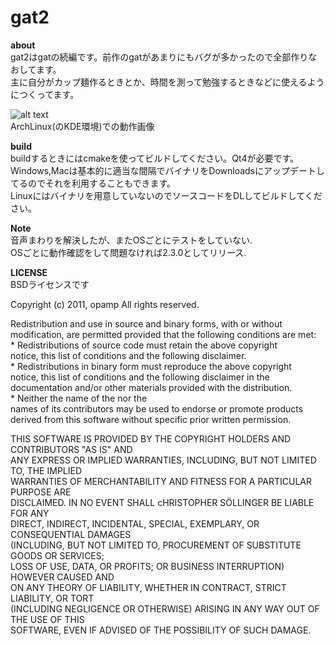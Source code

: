 gat2
====

**about**  
gat2はgatの続編です。前作のgatがあまりにもバグが多かったので全部作りなおしてます。  
主に自分がカップ麺作るときとか、時間を測って勉強するときなどに使えるようにつくってます。  


![alt text](http://dl.dropbox.com/u/23369413/pictures/gat2/png/gat.png)  
ArchLinux(のKDE環境)での動作画像


**build**  
buildするときにはcmakeを使ってビルドしてください。Qt4が必要です。  
Windows,Macは基本的に適当な間隔でバイナリをDownloadsにアップデートしてるのでそれを利用することもできます。  
Linuxにはバイナリを用意していないのでソースコードをDLしてビルドしてください。  

**Note**  
音声まわりを解決したが、またOSごとにテストをしていない.  
OSごとに動作確認をして問題なければ2.3.0としてリリース.   
  
**LICENSE**    
BSDライセンスです


Copyright (c) 2011, opamp
All rights reserved.

Redistribution and use in source and binary forms, with or without  
modification, are permitted provided that the following conditions are met:  
    * Redistributions of source code must retain the above copyright  
      notice, this list of conditions and the following disclaimer.  
    * Redistributions in binary form must reproduce the above copyright  
      notice, this list of conditions and the following disclaimer in the  
      documentation and/or other materials provided with the distribution.  
    * Neither the name of the <organization> nor the  
      names of its contributors may be used to endorse or promote products  
      derived from this software without specific prior written permission.  
  
THIS SOFTWARE IS PROVIDED BY THE COPYRIGHT HOLDERS AND CONTRIBUTORS "AS IS" AND  
ANY EXPRESS OR IMPLIED WARRANTIES, INCLUDING, BUT NOT LIMITED TO, THE IMPLIED  
WARRANTIES OF MERCHANTABILITY AND FITNESS FOR A PARTICULAR PURPOSE ARE  
DISCLAIMED. IN NO EVENT SHALL cHRISTOPHER SÖLLINGER BE LIABLE FOR ANY  
DIRECT, INDIRECT, INCIDENTAL, SPECIAL, EXEMPLARY, OR CONSEQUENTIAL DAMAGES  
(INCLUDING, BUT NOT LIMITED TO, PROCUREMENT OF SUBSTITUTE GOODS OR SERVICES;  
LOSS OF USE, DATA, OR PROFITS; OR BUSINESS INTERRUPTION) HOWEVER CAUSED AND  
ON ANY THEORY OF LIABILITY, WHETHER IN CONTRACT, STRICT LIABILITY, OR TORT  
(INCLUDING NEGLIGENCE OR OTHERWISE) ARISING IN ANY WAY OUT OF THE USE OF THIS  
SOFTWARE, EVEN IF ADVISED OF THE POSSIBILITY OF SUCH DAMAGE.  
